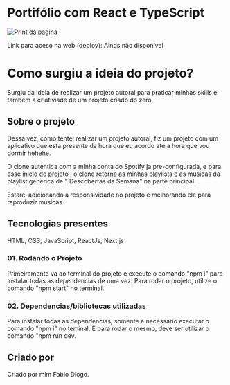 # Portifólio com React e TypeScript

![Print da pagina](./public/Screenshot_portifolio.png)


Link para aceso na web (deploy): Ainds não disponível

# Como surgiu a ideia do projeto?

Surgiu da ideia de realizar um projeto autoral para praticar minhas skills e tambem a criativiade de um projeto criado do zero .

## Sobre o projeto

Dessa vez, como tentei realizar um projeto autoral, fiz um projeto com um aplicativo que esta presente da hora que eu acordo ate a hora que vou dormir hehehe.

O clone autentica com a minha conta do Spotify ja pre-configurada, e para esse inicio do projeto , o clone retorna as minhas playlists e as musicas da playlist genérica de " Descobertas da Semana" na parte principal.

Estarei adicionando a responsividade no projeto e melhorando ele para reproduzir musicas.

## Tecnologias presentes

HTML, CSS, JavaScript, ReactJs, Next.js


### 01. Rodando o Projeto
Primeiramente va ao terminal do projeto e execute o comando "npm i" para instalar todas as dependencias de uma vez.
Para rodar o projeto, utilize o comando "npm start" no terminal.


### 02. Dependencias/bibliotecas utilizadas

Para instalar todas as dependencias, somente é necessário executar o comando "npm i" no teminal.
E para rodar o mesmo, deve ser utilizar o comando "npm run dev.

## Criado por

Criado por mim Fabio Diogo. 
